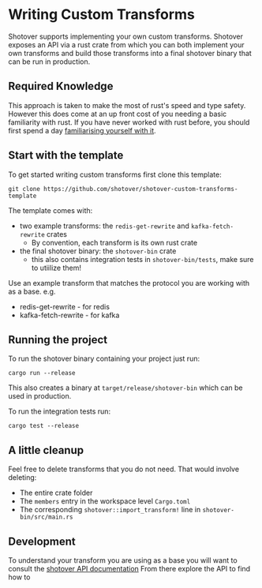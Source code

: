 # Writing Custom Transforms

Shotover supports implementing your own custom transforms.
Shotover exposes an API via a rust crate from which you can both implement your own transforms and build those transforms into a final shotover binary that can be run in production.

## Required Knowledge

This approach is taken to make the most of rust's speed and type safety.
However this does come at an up front cost of you needing a basic familiarity with rust.
If you have never worked with rust before, you should first spend a day [familiarising yourself with it](https://doc.rust-lang.org/book/title-page.html).

## Start with the template

To get started writing custom transforms first clone this template:

```shell
git clone https://github.com/shotover/shotover-custom-transforms-template
```

The template comes with:

* two example transforms: the `redis-get-rewrite` and `kafka-fetch-rewrite` crates
  * By convention, each transform is its own rust crate
* the final shotover binary: the `shotover-bin` crate
  * this also contains integration tests in `shotover-bin/tests`, make sure to utiilize them!

Use an example transform that matches the protocol you are working with as a base. e.g.

* redis-get-rewrite - for redis
* kafka-fetch-rewrite - for kafka

## Running the project

To run the shotover binary containing your project just run:

```shell
cargo run --release
```

This also creates a binary at `target/release/shotover-bin` which can be used in production.

To run the integration tests run:

```shell
cargo test --release
```

## A little cleanup

Feel free to delete transforms that you do not need.
That would involve deleting:

* The entire crate folder
* The `members` entry in the workspace level `Cargo.toml`
* The corresponding `shotover::import_transform!` line in `shotover-bin/src/main.rs`

## Development

To understand your transform you are using as a base you will want to consult the [shotover API documentation](https://docs.rs/crate/shotover/latest)
From there explore the API to find how to

